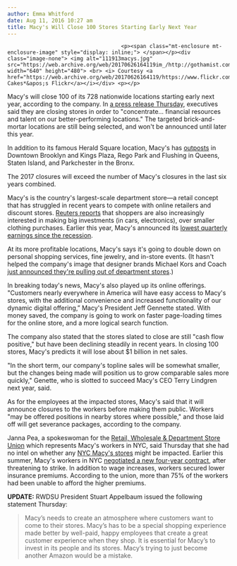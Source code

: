 ```yaml
---
author: Emma Whitford
date: Aug 11, 2016 10:27 am
title: Macy's Will Close 100 Stores Starting Early Next Year 
---
```


	
										<p><span class="mt-enclosure mt-enclosure-image" style="display: inline;"> </span></p><div class="image-none"> <img alt="111913macys.jpg" src="https://web.archive.org/web/20170626164119im_/http://gothamist.com/attachments/nyc_ewhitford/111913macys.jpg" width="640" height="480"> <br> <i> Courtesy <a href="https://web.archive.org/web/20170626164119/https://www.flickr.com/photos/bitchcakes/4576259249/">*Bitch Cakes*&apos;s Flickr</a></i></div> <p></p>

<p>Macy&apos;s will close 100 of its 728 nationwide locations starting early next year, according to the company. In <a href="https://web.archive.org/web/20170626164119/http://phx.corporate-ir.net/phoenix.zhtml?c=84477&amp;p=irol-newsArticle&amp;cat=news&amp;id=2194923">a press release Thursday</a>, executives said they are closing stores in order to &quot;concentrate... financial resources and talent on our better-performing locations.&quot; The targeted brick-and-mortar locations are still being selected, and won&apos;t be announced until later this year. </p>

<p>In addition to its famous Herald Square location, Macy&apos;s has <a href="https://web.archive.org/web/20170626164119/http://www1.macys.com/shop/store/search?location=New%20York,%20New%20York">outposts</a> in Downtown Brooklyn and Kings Plaza, Rego Park and Flushing in Queens, Staten Island, and Parkchester in the Bronx. </p>

<p>The 2017 closures will exceed the number of Macy&apos;s closures in the last six years combined. </p>

<p>Macy&apos;s is the country&apos;s largest-scale department store&#x2014;a retail concept that has struggled in recent years to compete with online retailers and discount stores. <a href="https://web.archive.org/web/20170626164119/http://www.reuters.com/article/us-department-results-macy-s-idUSKCN10M194?feedType=RSS&amp;feedName=businessNews&amp;utm_source=Twitter&amp;utm_medium=Social&amp;utm_campaign=Feed%3A+reuters%2FbusinessNews+%28Business+News%29">Reuters reports</a> that shoppers are also increasingly interested in making big investments (in cars, electronics), over smaller clothing purchases. Earlier this year, Macy&apos;s announced its <a href="https://web.archive.org/web/20170626164119/http://www.wsj.com/articles/macys-pares-its-forecasts-1462969883">lowest quarterly earnings since the recession</a>. </p>

<p>At its more profitable locations, Macy&apos;s says it&apos;s going to double down on personal shopping services, fine jewelry, and in-store events. (It hasn&apos;t helped the company&apos;s image that designer brands Michael Kors and Coach <a href="https://web.archive.org/web/20170626164119/http://www.wsj.com/articles/michael-kors-ralph-lauren-battle-discounting-fewer-shopper-visits-1470847066">just announced they&apos;re pulling out of department stores</a>.) </p>

<p>In breaking today&apos;s news, Macy&apos;s also played up its online offerings. &quot;Customers nearly everywhere in America will have easy access to Macy&apos;s stores, with the additional convenience and increased functionality of our dynamic digital offering,&#x201D; Macy&apos;s President Jeff Gennette stated. With money saved, the company is going to work on faster page-loading times for the online store, and a more logical search function. </p>

<p>The company also stated that the stores slated to close are still &quot;cash flow positive,&quot; but have been declining steadily in recent years. In closing 100 stores, Macy&apos;s predicts it will lose about $1 billion in net sales. </p>

<p>&quot;In the short term, our company&apos;s topline sales will be somewhat smaller, but the changes being made will position us to grow comparable sales more quickly,&quot; Genette, who is slotted to succeed Macy&apos;s CEO Terry Lindgren next year, said.</p>

<p>As for the employees at the impacted stores, Macy&apos;s said that it will announce closures to the workers before making them public. Workers &quot;may be offered positions in nearby stores where possible,&quot; and those laid off will get severance packages, according to the company. </p>

<p>Janna Pea, a spokeswoman for the <a href="https://web.archive.org/web/20170626164119/http://www.rwdsu.info/">Retail, Wholesale &amp; Department Store Union</a> which represents Macy&apos;s workers in NYC, said Thursday that she had no intel on whether any <a href="https://web.archive.org/web/20170626164119/http://www1.macys.com/shop/store/search?location=New%20York,%20New%20York">NYC Macy&apos;s stores</a> might be impacted. Earlier this summer, Macy&apos;s workers in NYC <a href="https://web.archive.org/web/20170626164119/http://www.nytimes.com/2016/06/17/business/macys-and-union-have-a-deal-averting-a-strike.html">negotiated a new four-year contract</a>, after threatening to strike. In addition to wage increases, workers secured lower insurance premiums. According to the union, more than 75% of the workers had been unable to afford the higher premiums. </p>

<p><strong>UPDATE:</strong> RWDSU President Stuart Appelbaum issued the following statement Thursday: </p>

<blockquote>Macy&#x2019;s needs to create an atmosphere where customers want to come to their stores.  Macy&#x2019;s has to be a special shopping experience made better by well-paid, happy employees that create a great customer experience when they shop. It is essential for Macy&#x2019;s to invest in its people and its stores.  Macy&#x2019;s trying to just become another Amazon would be a mistake.</blockquote>					
										
									
				